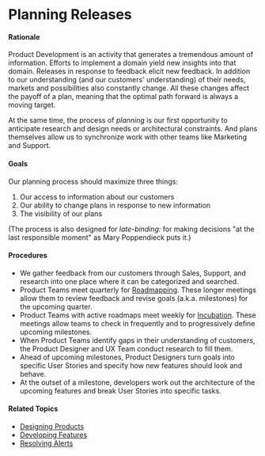 # Planning Releases


#### Rationale

Product Development is an activity that generates a tremendous amount of information. Efforts to implement a domain yield new insights into that domain. Releases in response to feedback elicit new feedback. In addition to our understanding (and our customers' understanding) of their needs, markets and possibilities also constantly change. All these changes affect the payoff of a plan, meaning that the optimal path forward is always a moving target.

At the same time, the process of _planning_ is our first opportunity to anticipate research and design needs or architectural constraints. And plans themselves allow us to synchronize work with other teams like Marketing and Support.


#### Goals

Our planning process should maximize three things:

 1. Our access to information about our customers
 2. Our ability to change plans in response to new information
 3. The visibility of our plans

(The process is also designed for _late-binding:_ for making decisions "at the last responsible moment" as Mary Poppendieck puts it.)


#### Procedures

 - We gather feedback from our customers through Sales, Support, and research into one place where it can be categorized and searched.
 - Product Teams meet quarterly for [Roadmapping](planning_releases/roadmapping.md). These longer meetings allow them to review feedback and revise goals (a.k.a. milestones) for the upcoming quarter.
 - Product Teams with active roadmaps meet weekly for [Incubation](planning_releases/incubation.md). These meetings allow teams to check in frequently and to progressively define upcoming milestones.
 - When Product Teams identify gaps in their understanding of customers, the Product Designer and UX Team conduct research to fill them.
 - Ahead of upcoming milestones, Product Designers turn goals into specific User Stories and specify how new features should look and behave.
 - At the outset of a milestone, developers work out the architecture of the upcoming features and break User Stories into specific tasks.


#### Related Topics

 - [Designing Products](designing_products.md)
 - [Developing Features](developing_features.md)
 - [Resolving Alerts](resolving_alerts.md)
